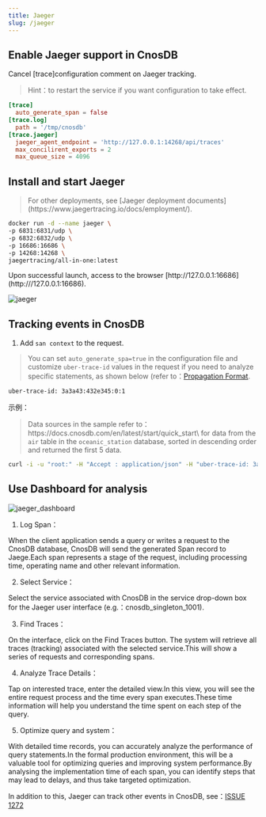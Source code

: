```yaml
---
title: Jaeger
slug: /jaeger
---
```


## Enable Jaeger support in CnosDB

Cancel [trace]configuration comment on Jaeger tracking.

> Hint：to restart the service if you want configuration to take effect.

```toml
[trace]
  auto_generate_span = false
[trace.log]
  path = '/tmp/cnosdb'
[trace.jaeger]
  jaeger_agent_endpoint = 'http://127.0.0.1:14268/api/traces'
  max_concilirent_exports = 2
  max_queue_size = 4096
```

## Install and start Jaeger

> For other deployments, see [Jaeger deployment documents] (https\://www\.jaegertracing.io/docs/employment/).

```bash
docker run -d --name jaeger \
-p 6831:6831/udp \
-p 6832:6832/udp \
-p 16686:16686 \
-p 14268:14268 \
jaegertracing/all-in-one:latest
```

Upon successful launch, access to the browser [http\://127.0.0.1:16686] (http\:///127.0.0.1:16686).

![jaeger](/img/jaeger_setup.png)

## Tracking events in CnosDB

1. Add `san context` to the request.

> You can set `auto_generate_spa=true` in the configuration file and customize `uber-trace-id` values in the request if you need to analyze specific statements, as shown below (refer to：[Propagation Format](https://www.jaegertracing.io/docs/1.46/client-libraries/#propagation-formation).

```bash
uber-trace-id: 3a3a43:432e345:0:1
```

示例：

> Data sources in the sample refer to：https\://docs.cnosdb.com/en/latest/start/quick_start\\
> for data from the `air` table in the `oceanic_station` database, sorted in descending order and returned the first 5 data.

```bash
curl -i -u "root:" -H "Accept : application/json" -H "uber-trace-id: 3a3a43:432e345:0:1" -XPOST "http:///127.0.0.1:8902/api/v1/sql?db=oceanic_station&pretty=true" -d "select* from air order by time desc limit 5;"
```

## Use Dashboard for analysis

![jaeger\_dashboard](/img/jaeger_dashboard.png)

1. Log Span：

When the client application sends a query or writes a request to the CnosDB database, CnosDB will send the generated Span record to Jaege.Each span represents a stage of the request, including processing time, operating name and other relevant information.

2. Select Service：

Select the service associated with CnosDB in the service drop-down box for the Jaeger user interface (e.g.：cnosdb_singleton_1001).

3. Find Traces：

On the interface, click on the Find Traces button. The system will retrieve all traces (tracking) associated with the selected service.This will show a series of requests and corresponding spans.

4. Analyze Trace Details：

Tap on interested trace, enter the detailed view\.In this view, you will see the entire request process and the time every span executes.These time information will help you understand the time spent on each step of the query.

5. Optimize query and system：

With detailed time records, you can accurately analyze the performance of query statements.In the formal production environment, this will be a valuable tool for optimizing queries and improving system performance.By analysing the implementation time of each span, you can identify steps that may lead to delays, and thus take targeted optimization.

In addition to this, Jaeger can track other events in CnosDB, see：[ISSUE 1272](https://github.com/cnosdb/cnosdb/issues/1272)
